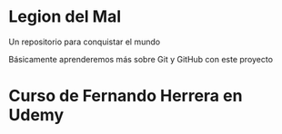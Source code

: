 # Legion del Mal
Un repositorio para conquistar el mundo

Básicamente aprenderemos más sobre Git y GitHub con este proyecto


# Curso de Fernando Herrera en Udemy
